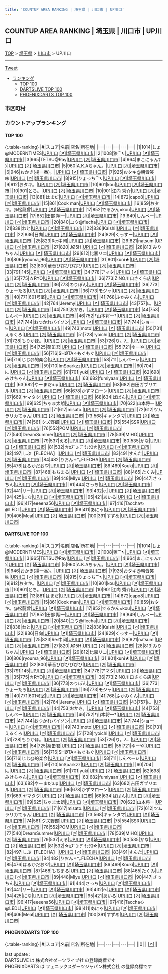 ```yaml
---
title: 'COUNTUP AREA RANKING | 埼玉県 | 川口市 | UP川口'
---
```

## COUNTUP AREA RANKING | 埼玉県 | 川口市 | UP川口

[TOP](/darts/rank/) > [埼玉県](/darts/rank/埼玉県/) > [川口市](/darts/rank/埼玉県/川口市/) > UP川口

___

<a href="https://twitter.com/share?ref_src=twsrc%5Etfw" data-text="COUNTUP AREA RANKING | 埼玉県川口市UP川口" class="twitter-share-button" data-hashtags="DARTSLIVE,PHOENIXDARTS,darts,ダーツ" data-show-count="false">Tweet</a>

* [ランキング](#カウントアップランキング)
    * [TOP 100](#top-100)
    * [DARTSLIVE TOP 100](#dartslive-top-100)
    * [PHOENIXDARTS TOP 100](#phoenixdarts-top-100)

### 市区町村

<ul>

</ul>

### カウントアップランキング

#### TOP 100



{:.table-ranking}
|#|スコア|名前|店名|所在地|
|---|---|---|---|---|
|1|1014|<span class="rank-name-dl">しょ@MODERNTIMES</span>|<a href="/darts/rank/shops/6a1450abd6367f8b5f9f3321c1147265.html">UP川口</a> <a href="https://search.dartslive.com/jp/shop/6a1450abd6367f8b5f9f3321c1147265">[↗]</a>|<a href="/darts/rank/埼玉県/川口市">埼玉県川口市</a>|
|2|1008|<span class="rank-name-dl">獠⁀➷</span>|<a href="/darts/rank/shops/6a1450abd6367f8b5f9f3321c1147265.html">UP川口</a> <a href="https://search.dartslive.com/jp/shop/6a1450abd6367f8b5f9f3321c1147265">[↗]</a>|<a href="/darts/rank/埼玉県/川口市">埼玉県川口市</a>|
|3|965|<span class="rank-name-dl">TETSU@Ray</span>|<a href="/darts/rank/shops/6a1450abd6367f8b5f9f3321c1147265.html">UP川口</a> <a href="https://search.dartslive.com/jp/shop/6a1450abd6367f8b5f9f3321c1147265">[↗]</a>|<a href="/darts/rank/埼玉県/川口市">埼玉県川口市</a>|
|4|964|<span class="rank-name-dl">まこにゃんﾏﾝ</span>|<a href="/darts/rank/shops/6a1450abd6367f8b5f9f3321c1147265.html">UP川口</a> <a href="https://search.dartslive.com/jp/shop/6a1450abd6367f8b5f9f3321c1147265">[↗]</a>|<a href="/darts/rank/埼玉県/川口市">埼玉県川口市</a>|
|5|960|<span class="rank-name-dl">A.K.Aちゃん。</span>|<a href="/darts/rank/shops/6a1450abd6367f8b5f9f3321c1147265.html">UP川口</a> <a href="https://search.dartslive.com/jp/shop/6a1450abd6367f8b5f9f3321c1147265">[↗]</a>|<a href="/darts/rank/埼玉県/川口市">埼玉県川口市</a>|
|6|946|<span class="rank-name-dl">おかき(揚一番)。</span>|<a href="/darts/rank/shops/6a1450abd6367f8b5f9f3321c1147265.html">UP川口</a> <a href="https://search.dartslive.com/jp/shop/6a1450abd6367f8b5f9f3321c1147265">[↗]</a>|<a href="/darts/rank/埼玉県/川口市">埼玉県川口市</a>|
|7|925|<span class="rank-name-dl">おタキ@朝皆笑味</span>|<a href="/darts/rank/shops/6a1450abd6367f8b5f9f3321c1147265.html">UP川口</a> <a href="https://search.dartslive.com/jp/shop/6a1450abd6367f8b5f9f3321c1147265">[↗]</a>|<a href="/darts/rank/埼玉県/川口市">埼玉県川口市</a>|
|8|915|<span class="rank-name-dl">りょっち⁀➷</span>|<a href="/darts/rank/shops/6a1450abd6367f8b5f9f3321c1147265.html">UP川口</a> <a href="https://search.dartslive.com/jp/shop/6a1450abd6367f8b5f9f3321c1147265">[↗]</a>|<a href="/darts/rank/埼玉県/川口市">埼玉県川口市</a>|
|9|912|<span class="rank-name-dl">おタキ。</span>|<a href="/darts/rank/shops/6a1450abd6367f8b5f9f3321c1147265.html">UP川口</a> <a href="https://search.dartslive.com/jp/shop/6a1450abd6367f8b5f9f3321c1147265">[↗]</a>|<a href="/darts/rank/埼玉県/川口市">埼玉県川口市</a>|
|10|901|<span class="rank-name-dl">kou</span>|<a href="/darts/rank/shops/6a1450abd6367f8b5f9f3321c1147265.html">UP川口</a> <a href="https://search.dartslive.com/jp/shop/6a1450abd6367f8b5f9f3321c1147265">[↗]</a>|<a href="/darts/rank/埼玉県/川口市">埼玉県川口市</a>|
|10|901|<span class="rank-name-dl">とち。</span>|<a href="/darts/rank/shops/6a1450abd6367f8b5f9f3321c1147265.html">UP川口</a> <a href="https://search.dartslive.com/jp/shop/6a1450abd6367f8b5f9f3321c1147265">[↗]</a>|<a href="/darts/rank/埼玉県/川口市">埼玉県川口市</a>|
|10|901|<span class="rank-name-dl">江向 秀介</span>|<a href="/darts/rank/shops/6a1450abd6367f8b5f9f3321c1147265.html">UP川口</a> <a href="https://search.dartslive.com/jp/shop/6a1450abd6367f8b5f9f3321c1147265">[↗]</a>|<a href="/darts/rank/埼玉県/川口市">埼玉県川口市</a>|
|13|881|<span class="rank-name-dl">はまだ</span>|<a href="/darts/rank/shops/6a1450abd6367f8b5f9f3321c1147265.html">UP川口</a> <a href="https://search.dartslive.com/jp/shop/6a1450abd6367f8b5f9f3321c1147265">[↗]</a>|<a href="/darts/rank/埼玉県/川口市">埼玉県川口市</a>|
|14|872|<span class="rank-name-dl">capo8</span>|<a href="/darts/rank/shops/6a1450abd6367f8b5f9f3321c1147265.html">UP川口</a> <a href="https://search.dartslive.com/jp/shop/6a1450abd6367f8b5f9f3321c1147265">[↗]</a>|<a href="/darts/rank/埼玉県/川口市">埼玉県川口市</a>|
|15|861|<span class="rank-name-dl">Cook man</span>|<a href="/darts/rank/shops/6a1450abd6367f8b5f9f3321c1147265.html">UP川口</a> <a href="https://search.dartslive.com/jp/shop/6a1450abd6367f8b5f9f3321c1147265">[↗]</a>|<a href="/darts/rank/埼玉県/川口市">埼玉県川口市</a>|
|16|859|<span class="rank-name-dl">おタキ。@松龍曾</span>|<a href="/darts/rank/shops/6a1450abd6367f8b5f9f3321c1147265.html">UP川口</a> <a href="https://search.dartslive.com/jp/shop/6a1450abd6367f8b5f9f3321c1147265">[↗]</a>|<a href="/darts/rank/埼玉県/川口市">埼玉県川口市</a>|
|17|852|<span class="rank-name-dl">でるかん×kou</span>|<a href="/darts/rank/shops/6a1450abd6367f8b5f9f3321c1147265.html">UP川口</a> <a href="https://search.dartslive.com/jp/shop/6a1450abd6367f8b5f9f3321c1147265">[↗]</a>|<a href="/darts/rank/埼玉県/川口市">埼玉県川口市</a>|
|17|852|<span class="rank-name-dl">田部 翔一</span>|<a href="/darts/rank/shops/6a1450abd6367f8b5f9f3321c1147265.html">UP川口</a> <a href="https://search.dartslive.com/jp/shop/6a1450abd6367f8b5f9f3321c1147265">[↗]</a>|<a href="/darts/rank/埼玉県/川口市">埼玉県川口市</a>|
|19|849|<span class="rank-name-dl">しんベー</span>|<a href="/darts/rank/shops/6a1450abd6367f8b5f9f3321c1147265.html">UP川口</a> <a href="https://search.dartslive.com/jp/shop/6a1450abd6367f8b5f9f3321c1147265">[↗]</a>|<a href="/darts/rank/埼玉県/川口市">埼玉県川口市</a>|
|20|840|<span class="rank-name-dl">ユウ@flecha</span>|<a href="/darts/rank/shops/6a1450abd6367f8b5f9f3321c1147265.html">UP川口</a> <a href="https://search.dartslive.com/jp/shop/6a1450abd6367f8b5f9f3321c1147265">[↗]</a>|<a href="/darts/rank/埼玉県/川口市">埼玉県川口市</a>|
|21|838|<span class="rank-name-dl">わと</span>|<a href="/darts/rank/shops/6a1450abd6367f8b5f9f3321c1147265.html">UP川口</a> <a href="https://search.dartslive.com/jp/shop/6a1450abd6367f8b5f9f3321c1147265">[↗]</a>|<a href="/darts/rank/埼玉県/川口市">埼玉県川口市</a>|
|22|836|<span class="rank-name-dl">Kaishi</span>|<a href="/darts/rank/shops/6a1450abd6367f8b5f9f3321c1147265.html">UP川口</a> <a href="https://search.dartslive.com/jp/shop/6a1450abd6367f8b5f9f3321c1147265">[↗]</a>|<a href="/darts/rank/埼玉県/川口市">埼玉県川口市</a>|
|22|836|<span class="rank-name-dl">日向</span>|<a href="/darts/rank/shops/6a1450abd6367f8b5f9f3321c1147265.html">UP川口</a> <a href="https://search.dartslive.com/jp/shop/6a1450abd6367f8b5f9f3321c1147265">[↗]</a>|<a href="/darts/rank/埼玉県/川口市">埼玉県川口市</a>|
|24|829|<span class="rank-name-dl">くっすー</span>|<a href="/darts/rank/shops/6a1450abd6367f8b5f9f3321c1147265.html">UP川口</a> <a href="https://search.dartslive.com/jp/shop/6a1450abd6367f8b5f9f3321c1147265">[↗]</a>|<a href="/darts/rank/埼玉県/川口市">埼玉県川口市</a>|
|25|823|<span class="rank-name-dl">Re:中岡</span>|<a href="/darts/rank/shops/6a1450abd6367f8b5f9f3321c1147265.html">UP川口</a> <a href="https://search.dartslive.com/jp/shop/6a1450abd6367f8b5f9f3321c1147265">[↗]</a>|<a href="/darts/rank/埼玉県/川口市">埼玉県川口市</a>|
|26|821|<span class="rank-name-dl">natsumi</span>|<a href="/darts/rank/shops/6a1450abd6367f8b5f9f3321c1147265.html">UP川口</a> <a href="https://search.dartslive.com/jp/shop/6a1450abd6367f8b5f9f3321c1147265">[↗]</a>|<a href="/darts/rank/埼玉県/川口市">埼玉県川口市</a>|
|27|820|<span class="rank-name-dl">JØ5H</span>|<a href="/darts/rank/shops/6a1450abd6367f8b5f9f3321c1147265.html">UP川口</a> <a href="https://search.dartslive.com/jp/shop/6a1450abd6367f8b5f9f3321c1147265">[↗]</a>|<a href="/darts/rank/埼玉県/川口市">埼玉県川口市</a>|
|28|813|<span class="rank-name-dl">みりちゃん</span>|<a href="/darts/rank/shops/6a1450abd6367f8b5f9f3321c1147265.html">UP川口</a> <a href="https://search.dartslive.com/jp/shop/6a1450abd6367f8b5f9f3321c1147265">[↗]</a>|<a href="/darts/rank/埼玉県/川口市">埼玉県川口市</a>|
|29|812|<span class="rank-name-dl">比嘉リコ</span>|<a href="/darts/rank/shops/6a1450abd6367f8b5f9f3321c1147265.html">UP川口</a> <a href="https://search.dartslive.com/jp/shop/6a1450abd6367f8b5f9f3321c1147265">[↗]</a>|<a href="/darts/rank/埼玉県/川口市">埼玉県川口市</a>|
|30|806|<span class="rank-name-dl">ryouma_96</span>|<a href="/darts/rank/shops/6a1450abd6367f8b5f9f3321c1147265.html">UP川口</a> <a href="https://search.dartslive.com/jp/shop/6a1450abd6367f8b5f9f3321c1147265">[↗]</a>|<a href="/darts/rank/埼玉県/川口市">埼玉県川口市</a>|
|31|801|<span class="rank-name-dl">kuni★</span>|<a href="/darts/rank/shops/6a1450abd6367f8b5f9f3321c1147265.html">UP川口</a> <a href="https://search.dartslive.com/jp/shop/6a1450abd6367f8b5f9f3321c1147265">[↗]</a>|<a href="/darts/rank/埼玉県/川口市">埼玉県川口市</a>|
|32|800|<span class="rank-name-dl">華音びびびびびび</span>|<a href="/darts/rank/shops/6a1450abd6367f8b5f9f3321c1147265.html">UP川口</a> <a href="https://search.dartslive.com/jp/shop/6a1450abd6367f8b5f9f3321c1147265">[↗]</a>|<a href="/darts/rank/埼玉県/川口市">埼玉県川口市</a>|
|33|791|<span class="rank-name-dl">145</span>|<a href="/darts/rank/shops/6a1450abd6367f8b5f9f3321c1147265.html">UP川口</a> <a href="https://search.dartslive.com/jp/shop/6a1450abd6367f8b5f9f3321c1147265">[↗]</a>|<a href="/darts/rank/埼玉県/川口市">埼玉県川口市</a>|
|34|778|<span class="rank-name-dl">アマタ</span>|<a href="/darts/rank/shops/6a1450abd6367f8b5f9f3321c1147265.html">UP川口</a> <a href="https://search.dartslive.com/jp/shop/6a1450abd6367f8b5f9f3321c1147265">[↗]</a>|<a href="/darts/rank/埼玉県/川口市">埼玉県川口市</a>|
|35|775|<span class="rank-name-dl">☆RYO</span>|<a href="/darts/rank/shops/6a1450abd6367f8b5f9f3321c1147265.html">UP川口</a> <a href="https://search.dartslive.com/jp/shop/6a1450abd6367f8b5f9f3321c1147265">[↗]</a>|<a href="/darts/rank/埼玉県/川口市">埼玉県川口市</a>|
|36|773|<span class="rank-name-dl">ZINO川口さくら店</span>|<a href="/darts/rank/shops/6a1450abd6367f8b5f9f3321c1147265.html">UP川口</a> <a href="https://search.dartslive.com/jp/shop/6a1450abd6367f8b5f9f3321c1147265">[↗]</a>|<a href="/darts/rank/埼玉県/川口市">埼玉県川口市</a>|
|36|773|<span class="rank-name-dl">のりぽん</span>|<a href="/darts/rank/shops/6a1450abd6367f8b5f9f3321c1147265.html">UP川口</a> <a href="https://search.dartslive.com/jp/shop/6a1450abd6367f8b5f9f3321c1147265">[↗]</a>|<a href="/darts/rank/埼玉県/川口市">埼玉県川口市</a>|
|36|773|<span class="rank-name-dl">りょーたろ</span>|<a href="/darts/rank/shops/6a1450abd6367f8b5f9f3321c1147265.html">UP川口</a> <a href="https://search.dartslive.com/jp/shop/6a1450abd6367f8b5f9f3321c1147265">[↗]</a>|<a href="/darts/rank/埼玉県/川口市">埼玉県川口市</a>|
|36|773|<span class="rank-name-dl">モジャ</span>|<a href="/darts/rank/shops/6a1450abd6367f8b5f9f3321c1147265.html">UP川口</a> <a href="https://search.dartslive.com/jp/shop/6a1450abd6367f8b5f9f3321c1147265">[↗]</a>|<a href="/darts/rank/埼玉県/川口市">埼玉県川口市</a>|
|40|771|<span class="rank-name-dl">601号室</span>|<a href="/darts/rank/shops/6a1450abd6367f8b5f9f3321c1147265.html">UP川口</a> <a href="https://search.dartslive.com/jp/shop/6a1450abd6367f8b5f9f3321c1147265">[↗]</a>|<a href="/darts/rank/埼玉県/川口市">埼玉県川口市</a>|
|41|768|<span class="rank-name-dl">ふかみくん</span>|<a href="/darts/rank/shops/6a1450abd6367f8b5f9f3321c1147265.html">UP川口</a> <a href="https://search.dartslive.com/jp/shop/6a1450abd6367f8b5f9f3321c1147265">[↗]</a>|<a href="/darts/rank/埼玉県/川口市">埼玉県川口市</a>|
|42|764|<span class="rank-name-dl">Jeremy</span>|<a href="/darts/rank/shops/6a1450abd6367f8b5f9f3321c1147265.html">UP川口</a> <a href="https://search.dartslive.com/jp/shop/6a1450abd6367f8b5f9f3321c1147265">[↗]</a>|<a href="/darts/rank/埼玉県/川口市">埼玉県川口市</a>|
|43|757|<span class="rank-name-dl">ﾚ。</span>|<a href="/darts/rank/shops/6a1450abd6367f8b5f9f3321c1147265.html">UP川口</a> <a href="https://search.dartslive.com/jp/shop/6a1450abd6367f8b5f9f3321c1147265">[↗]</a>|<a href="/darts/rank/埼玉県/川口市">埼玉県川口市</a>|
|44|753|<span class="rank-name-dl">おかき。</span>|<a href="/darts/rank/shops/6a1450abd6367f8b5f9f3321c1147265.html">UP川口</a> <a href="https://search.dartslive.com/jp/shop/6a1450abd6367f8b5f9f3321c1147265">[↗]</a>|<a href="/darts/rank/埼玉県/川口市">埼玉県川口市</a>|
|44|753|<span class="rank-name-dl">しんべー</span>|<a href="/darts/rank/shops/6a1450abd6367f8b5f9f3321c1147265.html">UP川口</a> <a href="https://search.dartslive.com/jp/shop/6a1450abd6367f8b5f9f3321c1147265">[↗]</a>|<a href="/darts/rank/埼玉県/川口市">埼玉県川口市</a>|
|46|752|<span class="rank-name-dl">†山本将一†</span>|<a href="/darts/rank/shops/6a1450abd6367f8b5f9f3321c1147265.html">UP川口</a> <a href="https://search.dartslive.com/jp/shop/6a1450abd6367f8b5f9f3321c1147265">[↗]</a>|<a href="/darts/rank/埼玉県/川口市">埼玉県川口市</a>|
|47|744|<span class="rank-name-dl">おつかれバイソン</span>|<a href="/darts/rank/shops/6a1450abd6367f8b5f9f3321c1147265.html">UP川口</a> <a href="https://search.dartslive.com/jp/shop/6a1450abd6367f8b5f9f3321c1147265">[↗]</a>|<a href="/darts/rank/埼玉県/川口市">埼玉県川口市</a>|
|47|744|<span class="rank-name-dl">ショー≒</span>|<a href="/darts/rank/shops/6a1450abd6367f8b5f9f3321c1147265.html">UP川口</a> <a href="https://search.dartslive.com/jp/shop/6a1450abd6367f8b5f9f3321c1147265">[↗]</a>|<a href="/darts/rank/埼玉県/川口市">埼玉県川口市</a>|
|49|743|<span class="rank-name-dl">moto</span>|<a href="/darts/rank/shops/6a1450abd6367f8b5f9f3321c1147265.html">UP川口</a> <a href="https://search.dartslive.com/jp/shop/6a1450abd6367f8b5f9f3321c1147265">[↗]</a>|<a href="/darts/rank/埼玉県/川口市">埼玉県川口市</a>|
|50|731|<span class="rank-name-dl">えるくろ</span>|<a href="/darts/rank/shops/6a1450abd6367f8b5f9f3321c1147265.html">UP川口</a> <a href="https://search.dartslive.com/jp/shop/6a1450abd6367f8b5f9f3321c1147265">[↗]</a>|<a href="/darts/rank/埼玉県/川口市">埼玉県川口市</a>|
|51|728|<span class="rank-name-dl">ryoichi</span>|<a href="/darts/rank/shops/6a1450abd6367f8b5f9f3321c1147265.html">UP川口</a> <a href="https://search.dartslive.com/jp/shop/6a1450abd6367f8b5f9f3321c1147265">[↗]</a>|<a href="/darts/rank/埼玉県/川口市">埼玉県川口市</a>|
|51|728|<span class="rank-name-dl">もりかほ。</span>|<a href="/darts/rank/shops/6a1450abd6367f8b5f9f3321c1147265.html">UP川口</a> <a href="https://search.dartslive.com/jp/shop/6a1450abd6367f8b5f9f3321c1147265">[↗]</a>|<a href="/darts/rank/埼玉県/川口市">埼玉県川口市</a>|
|53|726|<span class="rank-name-dl">り。λ...</span>|<a href="/darts/rank/shops/6a1450abd6367f8b5f9f3321c1147265.html">UP川口</a> <a href="https://search.dartslive.com/jp/shop/6a1450abd6367f8b5f9f3321c1147265">[↗]</a>|<a href="/darts/rank/埼玉県/川口市">埼玉県川口市</a>|
|54|725|<span class="rank-name-dl">薬缶君</span>|<a href="/darts/rank/shops/6a1450abd6367f8b5f9f3321c1147265.html">UP川口</a> <a href="https://search.dartslive.com/jp/shop/6a1450abd6367f8b5f9f3321c1147265">[↗]</a>|<a href="/darts/rank/埼玉県/川口市">埼玉県川口市</a>|
|55|721|<span class="rank-name-dl">ゆーや</span>|<a href="/darts/rank/shops/6a1450abd6367f8b5f9f3321c1147265.html">UP川口</a> <a href="https://search.dartslive.com/jp/shop/6a1450abd6367f8b5f9f3321c1147265">[↗]</a>|<a href="/darts/rank/埼玉県/川口市">埼玉県川口市</a>|
|56|716|<span class="rank-name-dl">$HØTA✧もぐもぐ</span>|<a href="/darts/rank/shops/6a1450abd6367f8b5f9f3321c1147265.html">UP川口</a> <a href="https://search.dartslive.com/jp/shop/6a1450abd6367f8b5f9f3321c1147265">[↗]</a>|<a href="/darts/rank/埼玉県/川口市">埼玉県川口市</a>|
|56|716|<span class="rank-name-dl">じじ@的楽会</span>|<a href="/darts/rank/shops/6a1450abd6367f8b5f9f3321c1147265.html">UP川口</a> <a href="https://search.dartslive.com/jp/shop/6a1450abd6367f8b5f9f3321c1147265">[↗]</a>|<a href="/darts/rank/埼玉県/川口市">埼玉県川口市</a>|
|58|711|<span class="rank-name-dl">しんべーぃ</span>|<a href="/darts/rank/shops/6a1450abd6367f8b5f9f3321c1147265.html">UP川口</a> <a href="https://search.dartslive.com/jp/shop/6a1450abd6367f8b5f9f3321c1147265">[↗]</a>|<a href="/darts/rank/埼玉県/川口市">埼玉県川口市</a>|
|59|710|<span class="rank-name-dl">ImSparkzz</span>|<a href="/darts/rank/shops/6a1450abd6367f8b5f9f3321c1147265.html">UP川口</a> <a href="https://search.dartslive.com/jp/shop/6a1450abd6367f8b5f9f3321c1147265">[↗]</a>|<a href="/darts/rank/埼玉県/川口市">埼玉県川口市</a>|
|60|704|<span class="rank-name-dl">ﾚ｡</span>|<a href="/darts/rank/shops/6a1450abd6367f8b5f9f3321c1147265.html">UP川口</a> <a href="https://search.dartslive.com/jp/shop/6a1450abd6367f8b5f9f3321c1147265">[↗]</a>|<a href="/darts/rank/埼玉県/川口市">埼玉県川口市</a>|
|61|701|<span class="rank-name-dl">yuki</span>|<a href="/darts/rank/shops/6a1450abd6367f8b5f9f3321c1147265.html">UP川口</a> <a href="https://search.dartslive.com/jp/shop/6a1450abd6367f8b5f9f3321c1147265">[↗]</a>|<a href="/darts/rank/埼玉県/川口市">埼玉県川口市</a>|
|62|698|<span class="rank-name-dl">みけちゃん</span>|<a href="/darts/rank/shops/6a1450abd6367f8b5f9f3321c1147265.html">UP川口</a> <a href="https://search.dartslive.com/jp/shop/6a1450abd6367f8b5f9f3321c1147265">[↗]</a>|<a href="/darts/rank/埼玉県/川口市">埼玉県川口市</a>|
|63|682|<span class="rank-name-dl">fumiyaan</span>|<a href="/darts/rank/shops/6a1450abd6367f8b5f9f3321c1147265.html">UP川口</a> <a href="https://search.dartslive.com/jp/shop/6a1450abd6367f8b5f9f3321c1147265">[↗]</a>|<a href="/darts/rank/埼玉県/川口市">埼玉県川口市</a>|
|63|682|<span class="rank-name-dl">やーまだ:up</span>|<a href="/darts/rank/shops/6a1450abd6367f8b5f9f3321c1147265.html">UP川口</a> <a href="https://search.dartslive.com/jp/shop/6a1450abd6367f8b5f9f3321c1147265">[↗]</a>|<a href="/darts/rank/埼玉県/川口市">埼玉県川口市</a>|
|63|682|<span class="rank-name-dl">吉田ガブリエル</span>|<a href="/darts/rank/shops/6a1450abd6367f8b5f9f3321c1147265.html">UP川口</a> <a href="https://search.dartslive.com/jp/shop/6a1450abd6367f8b5f9f3321c1147265">[↗]</a>|<a href="/darts/rank/埼玉県/川口市">埼玉県川口市</a>|
|66|678|<span class="rank-name-dl">かずマローン</span>|<a href="/darts/rank/shops/6a1450abd6367f8b5f9f3321c1147265.html">UP川口</a> <a href="https://search.dartslive.com/jp/shop/6a1450abd6367f8b5f9f3321c1147265">[↗]</a>|<a href="/darts/rank/埼玉県/川口市">埼玉県川口市</a>|
|67|669|<span class="rank-name-dl">ヤマタク</span>|<a href="/darts/rank/shops/6a1450abd6367f8b5f9f3321c1147265.html">UP川口</a> <a href="https://search.dartslive.com/jp/shop/6a1450abd6367f8b5f9f3321c1147265">[↗]</a>|<a href="/darts/rank/埼玉県/川口市">埼玉県川口市</a>|
|68|634|<span class="rank-name-dl">ばばん</span>|<a href="/darts/rank/shops/6a1450abd6367f8b5f9f3321c1147265.html">UP川口</a> <a href="https://search.dartslive.com/jp/shop/6a1450abd6367f8b5f9f3321c1147265">[↗]</a>|<a href="/darts/rank/埼玉県/川口市">埼玉県川口市</a>|
|69|625|<span class="rank-name-dl">ちゃま太朗</span>|<a href="/darts/rank/shops/6a1450abd6367f8b5f9f3321c1147265.html">UP川口</a> <a href="https://search.dartslive.com/jp/shop/6a1450abd6367f8b5f9f3321c1147265">[↗]</a>|<a href="/darts/rank/埼玉県/川口市">埼玉県川口市</a>|
|70|622|<span class="rank-name-dl">山本将一</span>|<a href="/darts/rank/shops/6a1450abd6367f8b5f9f3321c1147265.html">UP川口</a> <a href="https://search.dartslive.com/jp/shop/6a1450abd6367f8b5f9f3321c1147265">[↗]</a>|<a href="/darts/rank/埼玉県/川口市">埼玉県川口市</a>|
|71|617|<span class="rank-name-dl">misato.</span>|<a href="/darts/rank/shops/6a1450abd6367f8b5f9f3321c1147265.html">UP川口</a> <a href="https://search.dartslive.com/jp/shop/6a1450abd6367f8b5f9f3321c1147265">[↗]</a>|<a href="/darts/rank/埼玉県/川口市">埼玉県川口市</a>|
|72|612|<span class="rank-name-dl">ツムラリカてゃん</span>|<a href="/darts/rank/shops/6a1450abd6367f8b5f9f3321c1147265.html">UP川口</a> <a href="https://search.dartslive.com/jp/shop/6a1450abd6367f8b5f9f3321c1147265">[↗]</a>|<a href="/darts/rank/埼玉県/川口市">埼玉県川口市</a>|
|73|568|<span class="rank-name-dl">キャンタマ</span>|<a href="/darts/rank/shops/6a1450abd6367f8b5f9f3321c1147265.html">UP川口</a> <a href="https://search.dartslive.com/jp/shop/6a1450abd6367f8b5f9f3321c1147265">[↗]</a>|<a href="/darts/rank/埼玉県/川口市">埼玉県川口市</a>|
|74|561|<span class="rank-name-dl">クズ野郎</span>|<a href="/darts/rank/shops/6a1450abd6367f8b5f9f3321c1147265.html">UP川口</a> <a href="https://search.dartslive.com/jp/shop/6a1450abd6367f8b5f9f3321c1147265">[↗]</a>|<a href="/darts/rank/埼玉県/川口市">埼玉県川口市</a>|
|75|554|<span class="rank-name-dl">SSR</span>|<a href="/darts/rank/shops/6a1450abd6367f8b5f9f3321c1147265.html">UP川口</a> <a href="https://search.dartslive.com/jp/shop/6a1450abd6367f8b5f9f3321c1147265">[↗]</a>|<a href="/darts/rank/埼玉県/川口市">埼玉県川口市</a>|
|76|552|<span class="rank-name-dl">POM</span>|<a href="/darts/rank/shops/6a1450abd6367f8b5f9f3321c1147265.html">UP川口</a> <a href="https://search.dartslive.com/jp/shop/6a1450abd6367f8b5f9f3321c1147265">[↗]</a>|<a href="/darts/rank/埼玉県/川口市">埼玉県川口市</a>|
|77|540|<span class="rank-name-dl">DreamSummer</span>|<a href="/darts/rank/shops/6a1450abd6367f8b5f9f3321c1147265.html">UP川口</a> <a href="https://search.dartslive.com/jp/shop/6a1450abd6367f8b5f9f3321c1147265">[↗]</a>|<a href="/darts/rank/埼玉県/川口市">埼玉県川口市</a>|
|78|539|<span class="rank-name-dl">MIHO</span>|<a href="/darts/rank/shops/6a1450abd6367f8b5f9f3321c1147265.html">UP川口</a> <a href="https://search.dartslive.com/jp/shop/6a1450abd6367f8b5f9f3321c1147265">[↗]</a>|<a href="/darts/rank/埼玉県/川口市">埼玉県川口市</a>|
|79|537|<span class="rank-name-dl">える</span>|<a href="/darts/rank/shops/6a1450abd6367f8b5f9f3321c1147265.html">UP川口</a> <a href="https://search.dartslive.com/jp/shop/6a1450abd6367f8b5f9f3321c1147265">[↗]</a>|<a href="/darts/rank/埼玉県/川口市">埼玉県川口市</a>|
|80|535|<span class="rank-name-dl">かな</span>|<a href="/darts/rank/shops/6a1450abd6367f8b5f9f3321c1147265.html">UP川口</a> <a href="https://search.dartslive.com/jp/shop/6a1450abd6367f8b5f9f3321c1147265">[↗]</a>|<a href="/darts/rank/埼玉県/川口市">埼玉県川口市</a>|
|81|532|<span class="rank-name-dl">☆ｶｽﾞｺ･ﾃﾞﾗｯｸｽ☆</span>|<a href="/darts/rank/shops/6a1450abd6367f8b5f9f3321c1147265.html">UP川口</a> <a href="https://search.dartslive.com/jp/shop/6a1450abd6367f8b5f9f3321c1147265">[↗]</a>|<a href="/darts/rank/埼玉県/川口市">埼玉県川口市</a>|
|82|497|<span class="rank-name-dl">しぶ【FLECHA】</span>|<a href="/darts/rank/shops/6a1450abd6367f8b5f9f3321c1147265.html">UP川口</a> <a href="https://search.dartslive.com/jp/shop/6a1450abd6367f8b5f9f3321c1147265">[↗]</a>|<a href="/darts/rank/埼玉県/川口市">埼玉県川口市</a>|
|83|491|<span class="rank-name-dl">すんた</span>|<a href="/darts/rank/shops/6a1450abd6367f8b5f9f3321c1147265.html">UP川口</a> <a href="https://search.dartslive.com/jp/shop/6a1450abd6367f8b5f9f3321c1147265">[↗]</a>|<a href="/darts/rank/埼玉県/川口市">埼玉県川口市</a>|
|84|482|<span class="rank-name-dl">りおん✧*｡FLECHA</span>|<a href="/darts/rank/shops/6a1450abd6367f8b5f9f3321c1147265.html">UP川口</a> <a href="https://search.dartslive.com/jp/shop/6a1450abd6367f8b5f9f3321c1147265">[↗]</a>|<a href="/darts/rank/埼玉県/川口市">埼玉県川口市</a>|
|85|476|<span class="rank-name-dl">はるかだお♡</span>|<a href="/darts/rank/shops/6a1450abd6367f8b5f9f3321c1147265.html">UP川口</a> <a href="https://search.dartslive.com/jp/shop/6a1450abd6367f8b5f9f3321c1147265">[↗]</a>|<a href="/darts/rank/埼玉県/川口市">埼玉県川口市</a>|
|86|469|<span class="rank-name-dl">Kouki</span>|<a href="/darts/rank/shops/6a1450abd6367f8b5f9f3321c1147265.html">UP川口</a> <a href="https://search.dartslive.com/jp/shop/6a1450abd6367f8b5f9f3321c1147265">[↗]</a>|<a href="/darts/rank/埼玉県/川口市">埼玉県川口市</a>|
|87|468|<span class="rank-name-dl">もちまる</span>|<a href="/darts/rank/shops/6a1450abd6367f8b5f9f3321c1147265.html">UP川口</a> <a href="https://search.dartslive.com/jp/shop/6a1450abd6367f8b5f9f3321c1147265">[↗]</a>|<a href="/darts/rank/埼玉県/川口市">埼玉県川口市</a>|
|88|465|<span class="rank-name-dl">たくみ</span>|<a href="/darts/rank/shops/6a1450abd6367f8b5f9f3321c1147265.html">UP川口</a> <a href="https://search.dartslive.com/jp/shop/6a1450abd6367f8b5f9f3321c1147265">[↗]</a>|<a href="/darts/rank/埼玉県/川口市">埼玉県川口市</a>|
|89|448|<span class="rank-name-dl">MIyu</span>|<a href="/darts/rank/shops/6a1450abd6367f8b5f9f3321c1147265.html">UP川口</a> <a href="https://search.dartslive.com/jp/shop/6a1450abd6367f8b5f9f3321c1147265">[↗]</a>|<a href="/darts/rank/埼玉県/川口市">埼玉県川口市</a>|
|90|447|<span class="rank-name-dl">さっちん</span>|<a href="/darts/rank/shops/6a1450abd6367f8b5f9f3321c1147265.html">UP川口</a> <a href="https://search.dartslive.com/jp/shop/6a1450abd6367f8b5f9f3321c1147265">[↗]</a>|<a href="/darts/rank/埼玉県/川口市">埼玉県川口市</a>|
|91|444|<span class="rank-name-dl">さっち</span>|<a href="/darts/rank/shops/6a1450abd6367f8b5f9f3321c1147265.html">UP川口</a> <a href="https://search.dartslive.com/jp/shop/6a1450abd6367f8b5f9f3321c1147265">[↗]</a>|<a href="/darts/rank/埼玉県/川口市">埼玉県川口市</a>|
|92|441|<span class="rank-name-dl">リー</span>|<a href="/darts/rank/shops/6a1450abd6367f8b5f9f3321c1147265.html">UP川口</a> <a href="https://search.dartslive.com/jp/shop/6a1450abd6367f8b5f9f3321c1147265">[↗]</a>|<a href="/darts/rank/埼玉県/川口市">埼玉県川口市</a>|
|93|432|<span class="rank-name-dl">e.</span>|<a href="/darts/rank/shops/6a1450abd6367f8b5f9f3321c1147265.html">UP川口</a> <a href="https://search.dartslive.com/jp/shop/6a1450abd6367f8b5f9f3321c1147265">[↗]</a>|<a href="/darts/rank/埼玉県/川口市">埼玉県川口市</a>|
|94|425|<span class="rank-name-dl">にな</span>|<a href="/darts/rank/shops/6a1450abd6367f8b5f9f3321c1147265.html">UP川口</a> <a href="https://search.dartslive.com/jp/shop/6a1450abd6367f8b5f9f3321c1147265">[↗]</a>|<a href="/darts/rank/埼玉県/川口市">埼玉県川口市</a>|
|95|421|<span class="rank-name-dl">あいる</span>|<a href="/darts/rank/shops/6a1450abd6367f8b5f9f3321c1147265.html">UP川口</a> <a href="https://search.dartslive.com/jp/shop/6a1450abd6367f8b5f9f3321c1147265">[↗]</a>|<a href="/darts/rank/埼玉県/川口市">埼玉県川口市</a>|
|96|417|<span class="rank-name-dl">eeeena56</span>|<a href="/darts/rank/shops/6a1450abd6367f8b5f9f3321c1147265.html">UP川口</a> <a href="https://search.dartslive.com/jp/shop/6a1450abd6367f8b5f9f3321c1147265">[↗]</a>|<a href="/darts/rank/埼玉県/川口市">埼玉県川口市</a>|
|97|416|<span class="rank-name-dl">Tacchaﾏﾝ@LEDL</span>|<a href="/darts/rank/shops/6a1450abd6367f8b5f9f3321c1147265.html">UP川口</a> <a href="https://search.dartslive.com/jp/shop/6a1450abd6367f8b5f9f3321c1147265">[↗]</a>|<a href="/darts/rank/埼玉県/川口市">埼玉県川口市</a>|
|98|411|<span class="rank-name-dl">あにゃ</span>|<a href="/darts/rank/shops/6a1450abd6367f8b5f9f3321c1147265.html">UP川口</a> <a href="https://search.dartslive.com/jp/shop/6a1450abd6367f8b5f9f3321c1147265">[↗]</a>|<a href="/darts/rank/埼玉県/川口市">埼玉県川口市</a>|
|99|406|<span class="rank-name-dl">Meal</span>|<a href="/darts/rank/shops/6a1450abd6367f8b5f9f3321c1147265.html">UP川口</a> <a href="https://search.dartslive.com/jp/shop/6a1450abd6367f8b5f9f3321c1147265">[↗]</a>|<a href="/darts/rank/埼玉県/川口市">埼玉県川口市</a>|
|100|391|<span class="rank-name-dl">すずめ</span>|<a href="/darts/rank/shops/6a1450abd6367f8b5f9f3321c1147265.html">UP川口</a> <a href="https://search.dartslive.com/jp/shop/6a1450abd6367f8b5f9f3321c1147265">[↗]</a>|<a href="/darts/rank/埼玉県/川口市">埼玉県川口市</a>|


#### DARTSLIVE TOP 100



{:.table-ranking}
|#|スコア|名前|店名|所在地|
|---|---|---|---|---|
|1|1014|<span class="rank-name-dl">しょ@MODERNTIMES</span>|<a href="/darts/rank/shops/6a1450abd6367f8b5f9f3321c1147265.html">UP川口</a> <a href="https://search.dartslive.com/jp/shop/6a1450abd6367f8b5f9f3321c1147265">[↗]</a>|<a href="/darts/rank/埼玉県/川口市">埼玉県川口市</a>|
|2|1008|<span class="rank-name-dl">獠⁀➷</span>|<a href="/darts/rank/shops/6a1450abd6367f8b5f9f3321c1147265.html">UP川口</a> <a href="https://search.dartslive.com/jp/shop/6a1450abd6367f8b5f9f3321c1147265">[↗]</a>|<a href="/darts/rank/埼玉県/川口市">埼玉県川口市</a>|
|3|965|<span class="rank-name-dl">TETSU@Ray</span>|<a href="/darts/rank/shops/6a1450abd6367f8b5f9f3321c1147265.html">UP川口</a> <a href="https://search.dartslive.com/jp/shop/6a1450abd6367f8b5f9f3321c1147265">[↗]</a>|<a href="/darts/rank/埼玉県/川口市">埼玉県川口市</a>|
|4|964|<span class="rank-name-dl">まこにゃんﾏﾝ</span>|<a href="/darts/rank/shops/6a1450abd6367f8b5f9f3321c1147265.html">UP川口</a> <a href="https://search.dartslive.com/jp/shop/6a1450abd6367f8b5f9f3321c1147265">[↗]</a>|<a href="/darts/rank/埼玉県/川口市">埼玉県川口市</a>|
|5|960|<span class="rank-name-dl">A.K.Aちゃん。</span>|<a href="/darts/rank/shops/6a1450abd6367f8b5f9f3321c1147265.html">UP川口</a> <a href="https://search.dartslive.com/jp/shop/6a1450abd6367f8b5f9f3321c1147265">[↗]</a>|<a href="/darts/rank/埼玉県/川口市">埼玉県川口市</a>|
|6|946|<span class="rank-name-dl">おかき(揚一番)。</span>|<a href="/darts/rank/shops/6a1450abd6367f8b5f9f3321c1147265.html">UP川口</a> <a href="https://search.dartslive.com/jp/shop/6a1450abd6367f8b5f9f3321c1147265">[↗]</a>|<a href="/darts/rank/埼玉県/川口市">埼玉県川口市</a>|
|7|925|<span class="rank-name-dl">おタキ@朝皆笑味</span>|<a href="/darts/rank/shops/6a1450abd6367f8b5f9f3321c1147265.html">UP川口</a> <a href="https://search.dartslive.com/jp/shop/6a1450abd6367f8b5f9f3321c1147265">[↗]</a>|<a href="/darts/rank/埼玉県/川口市">埼玉県川口市</a>|
|8|915|<span class="rank-name-dl">りょっち⁀➷</span>|<a href="/darts/rank/shops/6a1450abd6367f8b5f9f3321c1147265.html">UP川口</a> <a href="https://search.dartslive.com/jp/shop/6a1450abd6367f8b5f9f3321c1147265">[↗]</a>|<a href="/darts/rank/埼玉県/川口市">埼玉県川口市</a>|
|9|912|<span class="rank-name-dl">おタキ。</span>|<a href="/darts/rank/shops/6a1450abd6367f8b5f9f3321c1147265.html">UP川口</a> <a href="https://search.dartslive.com/jp/shop/6a1450abd6367f8b5f9f3321c1147265">[↗]</a>|<a href="/darts/rank/埼玉県/川口市">埼玉県川口市</a>|
|10|901|<span class="rank-name-dl">kou</span>|<a href="/darts/rank/shops/6a1450abd6367f8b5f9f3321c1147265.html">UP川口</a> <a href="https://search.dartslive.com/jp/shop/6a1450abd6367f8b5f9f3321c1147265">[↗]</a>|<a href="/darts/rank/埼玉県/川口市">埼玉県川口市</a>|
|10|901|<span class="rank-name-dl">とち。</span>|<a href="/darts/rank/shops/6a1450abd6367f8b5f9f3321c1147265.html">UP川口</a> <a href="https://search.dartslive.com/jp/shop/6a1450abd6367f8b5f9f3321c1147265">[↗]</a>|<a href="/darts/rank/埼玉県/川口市">埼玉県川口市</a>|
|10|901|<span class="rank-name-dl">江向 秀介</span>|<a href="/darts/rank/shops/6a1450abd6367f8b5f9f3321c1147265.html">UP川口</a> <a href="https://search.dartslive.com/jp/shop/6a1450abd6367f8b5f9f3321c1147265">[↗]</a>|<a href="/darts/rank/埼玉県/川口市">埼玉県川口市</a>|
|13|881|<span class="rank-name-dl">はまだ</span>|<a href="/darts/rank/shops/6a1450abd6367f8b5f9f3321c1147265.html">UP川口</a> <a href="https://search.dartslive.com/jp/shop/6a1450abd6367f8b5f9f3321c1147265">[↗]</a>|<a href="/darts/rank/埼玉県/川口市">埼玉県川口市</a>|
|14|872|<span class="rank-name-dl">capo8</span>|<a href="/darts/rank/shops/6a1450abd6367f8b5f9f3321c1147265.html">UP川口</a> <a href="https://search.dartslive.com/jp/shop/6a1450abd6367f8b5f9f3321c1147265">[↗]</a>|<a href="/darts/rank/埼玉県/川口市">埼玉県川口市</a>|
|15|861|<span class="rank-name-dl">Cook man</span>|<a href="/darts/rank/shops/6a1450abd6367f8b5f9f3321c1147265.html">UP川口</a> <a href="https://search.dartslive.com/jp/shop/6a1450abd6367f8b5f9f3321c1147265">[↗]</a>|<a href="/darts/rank/埼玉県/川口市">埼玉県川口市</a>|
|16|859|<span class="rank-name-dl">おタキ。@松龍曾</span>|<a href="/darts/rank/shops/6a1450abd6367f8b5f9f3321c1147265.html">UP川口</a> <a href="https://search.dartslive.com/jp/shop/6a1450abd6367f8b5f9f3321c1147265">[↗]</a>|<a href="/darts/rank/埼玉県/川口市">埼玉県川口市</a>|
|17|852|<span class="rank-name-dl">でるかん×kou</span>|<a href="/darts/rank/shops/6a1450abd6367f8b5f9f3321c1147265.html">UP川口</a> <a href="https://search.dartslive.com/jp/shop/6a1450abd6367f8b5f9f3321c1147265">[↗]</a>|<a href="/darts/rank/埼玉県/川口市">埼玉県川口市</a>|
|17|852|<span class="rank-name-dl">田部 翔一</span>|<a href="/darts/rank/shops/6a1450abd6367f8b5f9f3321c1147265.html">UP川口</a> <a href="https://search.dartslive.com/jp/shop/6a1450abd6367f8b5f9f3321c1147265">[↗]</a>|<a href="/darts/rank/埼玉県/川口市">埼玉県川口市</a>|
|19|849|<span class="rank-name-dl">しんベー</span>|<a href="/darts/rank/shops/6a1450abd6367f8b5f9f3321c1147265.html">UP川口</a> <a href="https://search.dartslive.com/jp/shop/6a1450abd6367f8b5f9f3321c1147265">[↗]</a>|<a href="/darts/rank/埼玉県/川口市">埼玉県川口市</a>|
|20|840|<span class="rank-name-dl">ユウ@flecha</span>|<a href="/darts/rank/shops/6a1450abd6367f8b5f9f3321c1147265.html">UP川口</a> <a href="https://search.dartslive.com/jp/shop/6a1450abd6367f8b5f9f3321c1147265">[↗]</a>|<a href="/darts/rank/埼玉県/川口市">埼玉県川口市</a>|
|21|838|<span class="rank-name-dl">わと</span>|<a href="/darts/rank/shops/6a1450abd6367f8b5f9f3321c1147265.html">UP川口</a> <a href="https://search.dartslive.com/jp/shop/6a1450abd6367f8b5f9f3321c1147265">[↗]</a>|<a href="/darts/rank/埼玉県/川口市">埼玉県川口市</a>|
|22|836|<span class="rank-name-dl">Kaishi</span>|<a href="/darts/rank/shops/6a1450abd6367f8b5f9f3321c1147265.html">UP川口</a> <a href="https://search.dartslive.com/jp/shop/6a1450abd6367f8b5f9f3321c1147265">[↗]</a>|<a href="/darts/rank/埼玉県/川口市">埼玉県川口市</a>|
|22|836|<span class="rank-name-dl">日向</span>|<a href="/darts/rank/shops/6a1450abd6367f8b5f9f3321c1147265.html">UP川口</a> <a href="https://search.dartslive.com/jp/shop/6a1450abd6367f8b5f9f3321c1147265">[↗]</a>|<a href="/darts/rank/埼玉県/川口市">埼玉県川口市</a>|
|24|829|<span class="rank-name-dl">くっすー</span>|<a href="/darts/rank/shops/6a1450abd6367f8b5f9f3321c1147265.html">UP川口</a> <a href="https://search.dartslive.com/jp/shop/6a1450abd6367f8b5f9f3321c1147265">[↗]</a>|<a href="/darts/rank/埼玉県/川口市">埼玉県川口市</a>|
|25|823|<span class="rank-name-dl">Re:中岡</span>|<a href="/darts/rank/shops/6a1450abd6367f8b5f9f3321c1147265.html">UP川口</a> <a href="https://search.dartslive.com/jp/shop/6a1450abd6367f8b5f9f3321c1147265">[↗]</a>|<a href="/darts/rank/埼玉県/川口市">埼玉県川口市</a>|
|26|821|<span class="rank-name-dl">natsumi</span>|<a href="/darts/rank/shops/6a1450abd6367f8b5f9f3321c1147265.html">UP川口</a> <a href="https://search.dartslive.com/jp/shop/6a1450abd6367f8b5f9f3321c1147265">[↗]</a>|<a href="/darts/rank/埼玉県/川口市">埼玉県川口市</a>|
|27|820|<span class="rank-name-dl">JØ5H</span>|<a href="/darts/rank/shops/6a1450abd6367f8b5f9f3321c1147265.html">UP川口</a> <a href="https://search.dartslive.com/jp/shop/6a1450abd6367f8b5f9f3321c1147265">[↗]</a>|<a href="/darts/rank/埼玉県/川口市">埼玉県川口市</a>|
|28|813|<span class="rank-name-dl">みりちゃん</span>|<a href="/darts/rank/shops/6a1450abd6367f8b5f9f3321c1147265.html">UP川口</a> <a href="https://search.dartslive.com/jp/shop/6a1450abd6367f8b5f9f3321c1147265">[↗]</a>|<a href="/darts/rank/埼玉県/川口市">埼玉県川口市</a>|
|29|812|<span class="rank-name-dl">比嘉リコ</span>|<a href="/darts/rank/shops/6a1450abd6367f8b5f9f3321c1147265.html">UP川口</a> <a href="https://search.dartslive.com/jp/shop/6a1450abd6367f8b5f9f3321c1147265">[↗]</a>|<a href="/darts/rank/埼玉県/川口市">埼玉県川口市</a>|
|30|806|<span class="rank-name-dl">ryouma_96</span>|<a href="/darts/rank/shops/6a1450abd6367f8b5f9f3321c1147265.html">UP川口</a> <a href="https://search.dartslive.com/jp/shop/6a1450abd6367f8b5f9f3321c1147265">[↗]</a>|<a href="/darts/rank/埼玉県/川口市">埼玉県川口市</a>|
|31|801|<span class="rank-name-dl">kuni★</span>|<a href="/darts/rank/shops/6a1450abd6367f8b5f9f3321c1147265.html">UP川口</a> <a href="https://search.dartslive.com/jp/shop/6a1450abd6367f8b5f9f3321c1147265">[↗]</a>|<a href="/darts/rank/埼玉県/川口市">埼玉県川口市</a>|
|32|800|<span class="rank-name-dl">華音びびびびびび</span>|<a href="/darts/rank/shops/6a1450abd6367f8b5f9f3321c1147265.html">UP川口</a> <a href="https://search.dartslive.com/jp/shop/6a1450abd6367f8b5f9f3321c1147265">[↗]</a>|<a href="/darts/rank/埼玉県/川口市">埼玉県川口市</a>|
|33|791|<span class="rank-name-dl">145</span>|<a href="/darts/rank/shops/6a1450abd6367f8b5f9f3321c1147265.html">UP川口</a> <a href="https://search.dartslive.com/jp/shop/6a1450abd6367f8b5f9f3321c1147265">[↗]</a>|<a href="/darts/rank/埼玉県/川口市">埼玉県川口市</a>|
|34|778|<span class="rank-name-dl">アマタ</span>|<a href="/darts/rank/shops/6a1450abd6367f8b5f9f3321c1147265.html">UP川口</a> <a href="https://search.dartslive.com/jp/shop/6a1450abd6367f8b5f9f3321c1147265">[↗]</a>|<a href="/darts/rank/埼玉県/川口市">埼玉県川口市</a>|
|35|775|<span class="rank-name-dl">☆RYO</span>|<a href="/darts/rank/shops/6a1450abd6367f8b5f9f3321c1147265.html">UP川口</a> <a href="https://search.dartslive.com/jp/shop/6a1450abd6367f8b5f9f3321c1147265">[↗]</a>|<a href="/darts/rank/埼玉県/川口市">埼玉県川口市</a>|
|36|773|<span class="rank-name-dl">ZINO川口さくら店</span>|<a href="/darts/rank/shops/6a1450abd6367f8b5f9f3321c1147265.html">UP川口</a> <a href="https://search.dartslive.com/jp/shop/6a1450abd6367f8b5f9f3321c1147265">[↗]</a>|<a href="/darts/rank/埼玉県/川口市">埼玉県川口市</a>|
|36|773|<span class="rank-name-dl">のりぽん</span>|<a href="/darts/rank/shops/6a1450abd6367f8b5f9f3321c1147265.html">UP川口</a> <a href="https://search.dartslive.com/jp/shop/6a1450abd6367f8b5f9f3321c1147265">[↗]</a>|<a href="/darts/rank/埼玉県/川口市">埼玉県川口市</a>|
|36|773|<span class="rank-name-dl">りょーたろ</span>|<a href="/darts/rank/shops/6a1450abd6367f8b5f9f3321c1147265.html">UP川口</a> <a href="https://search.dartslive.com/jp/shop/6a1450abd6367f8b5f9f3321c1147265">[↗]</a>|<a href="/darts/rank/埼玉県/川口市">埼玉県川口市</a>|
|36|773|<span class="rank-name-dl">モジャ</span>|<a href="/darts/rank/shops/6a1450abd6367f8b5f9f3321c1147265.html">UP川口</a> <a href="https://search.dartslive.com/jp/shop/6a1450abd6367f8b5f9f3321c1147265">[↗]</a>|<a href="/darts/rank/埼玉県/川口市">埼玉県川口市</a>|
|40|771|<span class="rank-name-dl">601号室</span>|<a href="/darts/rank/shops/6a1450abd6367f8b5f9f3321c1147265.html">UP川口</a> <a href="https://search.dartslive.com/jp/shop/6a1450abd6367f8b5f9f3321c1147265">[↗]</a>|<a href="/darts/rank/埼玉県/川口市">埼玉県川口市</a>|
|41|768|<span class="rank-name-dl">ふかみくん</span>|<a href="/darts/rank/shops/6a1450abd6367f8b5f9f3321c1147265.html">UP川口</a> <a href="https://search.dartslive.com/jp/shop/6a1450abd6367f8b5f9f3321c1147265">[↗]</a>|<a href="/darts/rank/埼玉県/川口市">埼玉県川口市</a>|
|42|764|<span class="rank-name-dl">Jeremy</span>|<a href="/darts/rank/shops/6a1450abd6367f8b5f9f3321c1147265.html">UP川口</a> <a href="https://search.dartslive.com/jp/shop/6a1450abd6367f8b5f9f3321c1147265">[↗]</a>|<a href="/darts/rank/埼玉県/川口市">埼玉県川口市</a>|
|43|757|<span class="rank-name-dl">ﾚ。</span>|<a href="/darts/rank/shops/6a1450abd6367f8b5f9f3321c1147265.html">UP川口</a> <a href="https://search.dartslive.com/jp/shop/6a1450abd6367f8b5f9f3321c1147265">[↗]</a>|<a href="/darts/rank/埼玉県/川口市">埼玉県川口市</a>|
|44|753|<span class="rank-name-dl">おかき。</span>|<a href="/darts/rank/shops/6a1450abd6367f8b5f9f3321c1147265.html">UP川口</a> <a href="https://search.dartslive.com/jp/shop/6a1450abd6367f8b5f9f3321c1147265">[↗]</a>|<a href="/darts/rank/埼玉県/川口市">埼玉県川口市</a>|
|44|753|<span class="rank-name-dl">しんべー</span>|<a href="/darts/rank/shops/6a1450abd6367f8b5f9f3321c1147265.html">UP川口</a> <a href="https://search.dartslive.com/jp/shop/6a1450abd6367f8b5f9f3321c1147265">[↗]</a>|<a href="/darts/rank/埼玉県/川口市">埼玉県川口市</a>|
|46|752|<span class="rank-name-dl">†山本将一†</span>|<a href="/darts/rank/shops/6a1450abd6367f8b5f9f3321c1147265.html">UP川口</a> <a href="https://search.dartslive.com/jp/shop/6a1450abd6367f8b5f9f3321c1147265">[↗]</a>|<a href="/darts/rank/埼玉県/川口市">埼玉県川口市</a>|
|47|744|<span class="rank-name-dl">おつかれバイソン</span>|<a href="/darts/rank/shops/6a1450abd6367f8b5f9f3321c1147265.html">UP川口</a> <a href="https://search.dartslive.com/jp/shop/6a1450abd6367f8b5f9f3321c1147265">[↗]</a>|<a href="/darts/rank/埼玉県/川口市">埼玉県川口市</a>|
|47|744|<span class="rank-name-dl">ショー≒</span>|<a href="/darts/rank/shops/6a1450abd6367f8b5f9f3321c1147265.html">UP川口</a> <a href="https://search.dartslive.com/jp/shop/6a1450abd6367f8b5f9f3321c1147265">[↗]</a>|<a href="/darts/rank/埼玉県/川口市">埼玉県川口市</a>|
|49|743|<span class="rank-name-dl">moto</span>|<a href="/darts/rank/shops/6a1450abd6367f8b5f9f3321c1147265.html">UP川口</a> <a href="https://search.dartslive.com/jp/shop/6a1450abd6367f8b5f9f3321c1147265">[↗]</a>|<a href="/darts/rank/埼玉県/川口市">埼玉県川口市</a>|
|50|731|<span class="rank-name-dl">えるくろ</span>|<a href="/darts/rank/shops/6a1450abd6367f8b5f9f3321c1147265.html">UP川口</a> <a href="https://search.dartslive.com/jp/shop/6a1450abd6367f8b5f9f3321c1147265">[↗]</a>|<a href="/darts/rank/埼玉県/川口市">埼玉県川口市</a>|
|51|728|<span class="rank-name-dl">ryoichi</span>|<a href="/darts/rank/shops/6a1450abd6367f8b5f9f3321c1147265.html">UP川口</a> <a href="https://search.dartslive.com/jp/shop/6a1450abd6367f8b5f9f3321c1147265">[↗]</a>|<a href="/darts/rank/埼玉県/川口市">埼玉県川口市</a>|
|51|728|<span class="rank-name-dl">もりかほ。</span>|<a href="/darts/rank/shops/6a1450abd6367f8b5f9f3321c1147265.html">UP川口</a> <a href="https://search.dartslive.com/jp/shop/6a1450abd6367f8b5f9f3321c1147265">[↗]</a>|<a href="/darts/rank/埼玉県/川口市">埼玉県川口市</a>|
|53|726|<span class="rank-name-dl">り。λ...</span>|<a href="/darts/rank/shops/6a1450abd6367f8b5f9f3321c1147265.html">UP川口</a> <a href="https://search.dartslive.com/jp/shop/6a1450abd6367f8b5f9f3321c1147265">[↗]</a>|<a href="/darts/rank/埼玉県/川口市">埼玉県川口市</a>|
|54|725|<span class="rank-name-dl">薬缶君</span>|<a href="/darts/rank/shops/6a1450abd6367f8b5f9f3321c1147265.html">UP川口</a> <a href="https://search.dartslive.com/jp/shop/6a1450abd6367f8b5f9f3321c1147265">[↗]</a>|<a href="/darts/rank/埼玉県/川口市">埼玉県川口市</a>|
|55|721|<span class="rank-name-dl">ゆーや</span>|<a href="/darts/rank/shops/6a1450abd6367f8b5f9f3321c1147265.html">UP川口</a> <a href="https://search.dartslive.com/jp/shop/6a1450abd6367f8b5f9f3321c1147265">[↗]</a>|<a href="/darts/rank/埼玉県/川口市">埼玉県川口市</a>|
|56|716|<span class="rank-name-dl">$HØTA✧もぐもぐ</span>|<a href="/darts/rank/shops/6a1450abd6367f8b5f9f3321c1147265.html">UP川口</a> <a href="https://search.dartslive.com/jp/shop/6a1450abd6367f8b5f9f3321c1147265">[↗]</a>|<a href="/darts/rank/埼玉県/川口市">埼玉県川口市</a>|
|56|716|<span class="rank-name-dl">じじ@的楽会</span>|<a href="/darts/rank/shops/6a1450abd6367f8b5f9f3321c1147265.html">UP川口</a> <a href="https://search.dartslive.com/jp/shop/6a1450abd6367f8b5f9f3321c1147265">[↗]</a>|<a href="/darts/rank/埼玉県/川口市">埼玉県川口市</a>|
|58|711|<span class="rank-name-dl">しんべーぃ</span>|<a href="/darts/rank/shops/6a1450abd6367f8b5f9f3321c1147265.html">UP川口</a> <a href="https://search.dartslive.com/jp/shop/6a1450abd6367f8b5f9f3321c1147265">[↗]</a>|<a href="/darts/rank/埼玉県/川口市">埼玉県川口市</a>|
|59|710|<span class="rank-name-dl">ImSparkzz</span>|<a href="/darts/rank/shops/6a1450abd6367f8b5f9f3321c1147265.html">UP川口</a> <a href="https://search.dartslive.com/jp/shop/6a1450abd6367f8b5f9f3321c1147265">[↗]</a>|<a href="/darts/rank/埼玉県/川口市">埼玉県川口市</a>|
|60|704|<span class="rank-name-dl">ﾚ｡</span>|<a href="/darts/rank/shops/6a1450abd6367f8b5f9f3321c1147265.html">UP川口</a> <a href="https://search.dartslive.com/jp/shop/6a1450abd6367f8b5f9f3321c1147265">[↗]</a>|<a href="/darts/rank/埼玉県/川口市">埼玉県川口市</a>|
|61|701|<span class="rank-name-dl">yuki</span>|<a href="/darts/rank/shops/6a1450abd6367f8b5f9f3321c1147265.html">UP川口</a> <a href="https://search.dartslive.com/jp/shop/6a1450abd6367f8b5f9f3321c1147265">[↗]</a>|<a href="/darts/rank/埼玉県/川口市">埼玉県川口市</a>|
|62|698|<span class="rank-name-dl">みけちゃん</span>|<a href="/darts/rank/shops/6a1450abd6367f8b5f9f3321c1147265.html">UP川口</a> <a href="https://search.dartslive.com/jp/shop/6a1450abd6367f8b5f9f3321c1147265">[↗]</a>|<a href="/darts/rank/埼玉県/川口市">埼玉県川口市</a>|
|63|682|<span class="rank-name-dl">fumiyaan</span>|<a href="/darts/rank/shops/6a1450abd6367f8b5f9f3321c1147265.html">UP川口</a> <a href="https://search.dartslive.com/jp/shop/6a1450abd6367f8b5f9f3321c1147265">[↗]</a>|<a href="/darts/rank/埼玉県/川口市">埼玉県川口市</a>|
|63|682|<span class="rank-name-dl">やーまだ:up</span>|<a href="/darts/rank/shops/6a1450abd6367f8b5f9f3321c1147265.html">UP川口</a> <a href="https://search.dartslive.com/jp/shop/6a1450abd6367f8b5f9f3321c1147265">[↗]</a>|<a href="/darts/rank/埼玉県/川口市">埼玉県川口市</a>|
|63|682|<span class="rank-name-dl">吉田ガブリエル</span>|<a href="/darts/rank/shops/6a1450abd6367f8b5f9f3321c1147265.html">UP川口</a> <a href="https://search.dartslive.com/jp/shop/6a1450abd6367f8b5f9f3321c1147265">[↗]</a>|<a href="/darts/rank/埼玉県/川口市">埼玉県川口市</a>|
|66|678|<span class="rank-name-dl">かずマローン</span>|<a href="/darts/rank/shops/6a1450abd6367f8b5f9f3321c1147265.html">UP川口</a> <a href="https://search.dartslive.com/jp/shop/6a1450abd6367f8b5f9f3321c1147265">[↗]</a>|<a href="/darts/rank/埼玉県/川口市">埼玉県川口市</a>|
|67|669|<span class="rank-name-dl">ヤマタク</span>|<a href="/darts/rank/shops/6a1450abd6367f8b5f9f3321c1147265.html">UP川口</a> <a href="https://search.dartslive.com/jp/shop/6a1450abd6367f8b5f9f3321c1147265">[↗]</a>|<a href="/darts/rank/埼玉県/川口市">埼玉県川口市</a>|
|68|634|<span class="rank-name-dl">ばばん</span>|<a href="/darts/rank/shops/6a1450abd6367f8b5f9f3321c1147265.html">UP川口</a> <a href="https://search.dartslive.com/jp/shop/6a1450abd6367f8b5f9f3321c1147265">[↗]</a>|<a href="/darts/rank/埼玉県/川口市">埼玉県川口市</a>|
|69|625|<span class="rank-name-dl">ちゃま太朗</span>|<a href="/darts/rank/shops/6a1450abd6367f8b5f9f3321c1147265.html">UP川口</a> <a href="https://search.dartslive.com/jp/shop/6a1450abd6367f8b5f9f3321c1147265">[↗]</a>|<a href="/darts/rank/埼玉県/川口市">埼玉県川口市</a>|
|70|622|<span class="rank-name-dl">山本将一</span>|<a href="/darts/rank/shops/6a1450abd6367f8b5f9f3321c1147265.html">UP川口</a> <a href="https://search.dartslive.com/jp/shop/6a1450abd6367f8b5f9f3321c1147265">[↗]</a>|<a href="/darts/rank/埼玉県/川口市">埼玉県川口市</a>|
|71|617|<span class="rank-name-dl">misato.</span>|<a href="/darts/rank/shops/6a1450abd6367f8b5f9f3321c1147265.html">UP川口</a> <a href="https://search.dartslive.com/jp/shop/6a1450abd6367f8b5f9f3321c1147265">[↗]</a>|<a href="/darts/rank/埼玉県/川口市">埼玉県川口市</a>|
|72|612|<span class="rank-name-dl">ツムラリカてゃん</span>|<a href="/darts/rank/shops/6a1450abd6367f8b5f9f3321c1147265.html">UP川口</a> <a href="https://search.dartslive.com/jp/shop/6a1450abd6367f8b5f9f3321c1147265">[↗]</a>|<a href="/darts/rank/埼玉県/川口市">埼玉県川口市</a>|
|73|568|<span class="rank-name-dl">キャンタマ</span>|<a href="/darts/rank/shops/6a1450abd6367f8b5f9f3321c1147265.html">UP川口</a> <a href="https://search.dartslive.com/jp/shop/6a1450abd6367f8b5f9f3321c1147265">[↗]</a>|<a href="/darts/rank/埼玉県/川口市">埼玉県川口市</a>|
|74|561|<span class="rank-name-dl">クズ野郎</span>|<a href="/darts/rank/shops/6a1450abd6367f8b5f9f3321c1147265.html">UP川口</a> <a href="https://search.dartslive.com/jp/shop/6a1450abd6367f8b5f9f3321c1147265">[↗]</a>|<a href="/darts/rank/埼玉県/川口市">埼玉県川口市</a>|
|75|554|<span class="rank-name-dl">SSR</span>|<a href="/darts/rank/shops/6a1450abd6367f8b5f9f3321c1147265.html">UP川口</a> <a href="https://search.dartslive.com/jp/shop/6a1450abd6367f8b5f9f3321c1147265">[↗]</a>|<a href="/darts/rank/埼玉県/川口市">埼玉県川口市</a>|
|76|552|<span class="rank-name-dl">POM</span>|<a href="/darts/rank/shops/6a1450abd6367f8b5f9f3321c1147265.html">UP川口</a> <a href="https://search.dartslive.com/jp/shop/6a1450abd6367f8b5f9f3321c1147265">[↗]</a>|<a href="/darts/rank/埼玉県/川口市">埼玉県川口市</a>|
|77|540|<span class="rank-name-dl">DreamSummer</span>|<a href="/darts/rank/shops/6a1450abd6367f8b5f9f3321c1147265.html">UP川口</a> <a href="https://search.dartslive.com/jp/shop/6a1450abd6367f8b5f9f3321c1147265">[↗]</a>|<a href="/darts/rank/埼玉県/川口市">埼玉県川口市</a>|
|78|539|<span class="rank-name-dl">MIHO</span>|<a href="/darts/rank/shops/6a1450abd6367f8b5f9f3321c1147265.html">UP川口</a> <a href="https://search.dartslive.com/jp/shop/6a1450abd6367f8b5f9f3321c1147265">[↗]</a>|<a href="/darts/rank/埼玉県/川口市">埼玉県川口市</a>|
|79|537|<span class="rank-name-dl">える</span>|<a href="/darts/rank/shops/6a1450abd6367f8b5f9f3321c1147265.html">UP川口</a> <a href="https://search.dartslive.com/jp/shop/6a1450abd6367f8b5f9f3321c1147265">[↗]</a>|<a href="/darts/rank/埼玉県/川口市">埼玉県川口市</a>|
|80|535|<span class="rank-name-dl">かな</span>|<a href="/darts/rank/shops/6a1450abd6367f8b5f9f3321c1147265.html">UP川口</a> <a href="https://search.dartslive.com/jp/shop/6a1450abd6367f8b5f9f3321c1147265">[↗]</a>|<a href="/darts/rank/埼玉県/川口市">埼玉県川口市</a>|
|81|532|<span class="rank-name-dl">☆ｶｽﾞｺ･ﾃﾞﾗｯｸｽ☆</span>|<a href="/darts/rank/shops/6a1450abd6367f8b5f9f3321c1147265.html">UP川口</a> <a href="https://search.dartslive.com/jp/shop/6a1450abd6367f8b5f9f3321c1147265">[↗]</a>|<a href="/darts/rank/埼玉県/川口市">埼玉県川口市</a>|
|82|497|<span class="rank-name-dl">しぶ【FLECHA】</span>|<a href="/darts/rank/shops/6a1450abd6367f8b5f9f3321c1147265.html">UP川口</a> <a href="https://search.dartslive.com/jp/shop/6a1450abd6367f8b5f9f3321c1147265">[↗]</a>|<a href="/darts/rank/埼玉県/川口市">埼玉県川口市</a>|
|83|491|<span class="rank-name-dl">すんた</span>|<a href="/darts/rank/shops/6a1450abd6367f8b5f9f3321c1147265.html">UP川口</a> <a href="https://search.dartslive.com/jp/shop/6a1450abd6367f8b5f9f3321c1147265">[↗]</a>|<a href="/darts/rank/埼玉県/川口市">埼玉県川口市</a>|
|84|482|<span class="rank-name-dl">りおん✧*｡FLECHA</span>|<a href="/darts/rank/shops/6a1450abd6367f8b5f9f3321c1147265.html">UP川口</a> <a href="https://search.dartslive.com/jp/shop/6a1450abd6367f8b5f9f3321c1147265">[↗]</a>|<a href="/darts/rank/埼玉県/川口市">埼玉県川口市</a>|
|85|476|<span class="rank-name-dl">はるかだお♡</span>|<a href="/darts/rank/shops/6a1450abd6367f8b5f9f3321c1147265.html">UP川口</a> <a href="https://search.dartslive.com/jp/shop/6a1450abd6367f8b5f9f3321c1147265">[↗]</a>|<a href="/darts/rank/埼玉県/川口市">埼玉県川口市</a>|
|86|469|<span class="rank-name-dl">Kouki</span>|<a href="/darts/rank/shops/6a1450abd6367f8b5f9f3321c1147265.html">UP川口</a> <a href="https://search.dartslive.com/jp/shop/6a1450abd6367f8b5f9f3321c1147265">[↗]</a>|<a href="/darts/rank/埼玉県/川口市">埼玉県川口市</a>|
|87|468|<span class="rank-name-dl">もちまる</span>|<a href="/darts/rank/shops/6a1450abd6367f8b5f9f3321c1147265.html">UP川口</a> <a href="https://search.dartslive.com/jp/shop/6a1450abd6367f8b5f9f3321c1147265">[↗]</a>|<a href="/darts/rank/埼玉県/川口市">埼玉県川口市</a>|
|88|465|<span class="rank-name-dl">たくみ</span>|<a href="/darts/rank/shops/6a1450abd6367f8b5f9f3321c1147265.html">UP川口</a> <a href="https://search.dartslive.com/jp/shop/6a1450abd6367f8b5f9f3321c1147265">[↗]</a>|<a href="/darts/rank/埼玉県/川口市">埼玉県川口市</a>|
|89|448|<span class="rank-name-dl">MIyu</span>|<a href="/darts/rank/shops/6a1450abd6367f8b5f9f3321c1147265.html">UP川口</a> <a href="https://search.dartslive.com/jp/shop/6a1450abd6367f8b5f9f3321c1147265">[↗]</a>|<a href="/darts/rank/埼玉県/川口市">埼玉県川口市</a>|
|90|447|<span class="rank-name-dl">さっちん</span>|<a href="/darts/rank/shops/6a1450abd6367f8b5f9f3321c1147265.html">UP川口</a> <a href="https://search.dartslive.com/jp/shop/6a1450abd6367f8b5f9f3321c1147265">[↗]</a>|<a href="/darts/rank/埼玉県/川口市">埼玉県川口市</a>|
|91|444|<span class="rank-name-dl">さっち</span>|<a href="/darts/rank/shops/6a1450abd6367f8b5f9f3321c1147265.html">UP川口</a> <a href="https://search.dartslive.com/jp/shop/6a1450abd6367f8b5f9f3321c1147265">[↗]</a>|<a href="/darts/rank/埼玉県/川口市">埼玉県川口市</a>|
|92|441|<span class="rank-name-dl">リー</span>|<a href="/darts/rank/shops/6a1450abd6367f8b5f9f3321c1147265.html">UP川口</a> <a href="https://search.dartslive.com/jp/shop/6a1450abd6367f8b5f9f3321c1147265">[↗]</a>|<a href="/darts/rank/埼玉県/川口市">埼玉県川口市</a>|
|93|432|<span class="rank-name-dl">e.</span>|<a href="/darts/rank/shops/6a1450abd6367f8b5f9f3321c1147265.html">UP川口</a> <a href="https://search.dartslive.com/jp/shop/6a1450abd6367f8b5f9f3321c1147265">[↗]</a>|<a href="/darts/rank/埼玉県/川口市">埼玉県川口市</a>|
|94|425|<span class="rank-name-dl">にな</span>|<a href="/darts/rank/shops/6a1450abd6367f8b5f9f3321c1147265.html">UP川口</a> <a href="https://search.dartslive.com/jp/shop/6a1450abd6367f8b5f9f3321c1147265">[↗]</a>|<a href="/darts/rank/埼玉県/川口市">埼玉県川口市</a>|
|95|421|<span class="rank-name-dl">あいる</span>|<a href="/darts/rank/shops/6a1450abd6367f8b5f9f3321c1147265.html">UP川口</a> <a href="https://search.dartslive.com/jp/shop/6a1450abd6367f8b5f9f3321c1147265">[↗]</a>|<a href="/darts/rank/埼玉県/川口市">埼玉県川口市</a>|
|96|417|<span class="rank-name-dl">eeeena56</span>|<a href="/darts/rank/shops/6a1450abd6367f8b5f9f3321c1147265.html">UP川口</a> <a href="https://search.dartslive.com/jp/shop/6a1450abd6367f8b5f9f3321c1147265">[↗]</a>|<a href="/darts/rank/埼玉県/川口市">埼玉県川口市</a>|
|97|416|<span class="rank-name-dl">Tacchaﾏﾝ@LEDL</span>|<a href="/darts/rank/shops/6a1450abd6367f8b5f9f3321c1147265.html">UP川口</a> <a href="https://search.dartslive.com/jp/shop/6a1450abd6367f8b5f9f3321c1147265">[↗]</a>|<a href="/darts/rank/埼玉県/川口市">埼玉県川口市</a>|
|98|411|<span class="rank-name-dl">あにゃ</span>|<a href="/darts/rank/shops/6a1450abd6367f8b5f9f3321c1147265.html">UP川口</a> <a href="https://search.dartslive.com/jp/shop/6a1450abd6367f8b5f9f3321c1147265">[↗]</a>|<a href="/darts/rank/埼玉県/川口市">埼玉県川口市</a>|
|99|406|<span class="rank-name-dl">Meal</span>|<a href="/darts/rank/shops/6a1450abd6367f8b5f9f3321c1147265.html">UP川口</a> <a href="https://search.dartslive.com/jp/shop/6a1450abd6367f8b5f9f3321c1147265">[↗]</a>|<a href="/darts/rank/埼玉県/川口市">埼玉県川口市</a>|
|100|391|<span class="rank-name-dl">すずめ</span>|<a href="/darts/rank/shops/6a1450abd6367f8b5f9f3321c1147265.html">UP川口</a> <a href="https://search.dartslive.com/jp/shop/6a1450abd6367f8b5f9f3321c1147265">[↗]</a>|<a href="/darts/rank/埼玉県/川口市">埼玉県川口市</a>|


#### PHOENIXDARTS TOP 100



{:.table-ranking}
|#|スコア|名前|店名|所在地|
|---|---|---|---|---|
||0|<span class="rank-name-dl"> </span>|<a href="/darts/rank/shops/.html"></a> <a href="">[↗]</a>|<a href="/darts/rank//"></a>|


<div class="footer border-top border-gray-light mt-5 pt-3 text-right text-gray">
    last update : <span style="font-weight: italic" id="foot_last_modified"></span><br />
    DARTSLIVE は 株式会社ダーツライブ社 の登録商標です<br />
    PHOENIXDARTS は フェニックスダーツジャパン株式会社 の登録商標です<br />
</div>

<script src="https://cdnjs.cloudflare.com/ajax/libs/jquery.tablesorter/2.31.3/js/jquery.tablesorter.min.js" integrity="sha512-qzgd5cYSZcosqpzpn7zF2ZId8f/8CHmFKZ8j7mU4OUXTNRd5g+ZHBPsgKEwoqxCtdQvExE5LprwwPAgoicguNg==" crossorigin="anonymous" referrerpolicy="no-referrer"></script>
<link rel="stylesheet" href="https://cdnjs.cloudflare.com/ajax/libs/jquery.tablesorter/2.31.3/css/theme.default.min.css" integrity="sha512-wghhOJkjQX0Lh3NSWvNKeZ0ZpNn+SPVXX1Qyc9OCaogADktxrBiBdKGDoqVUOyhStvMBmJQ8ZdMHiR3wuEq8+w==" crossorigin="anonymous" referrerpolicy="no-referrer" />
<script>
$(function() {
    $(".table-ranking").tablesorter({sortList:[[0, 0]]});
    $("#foot_last_modified").text(formatDate(new Date(document.lastModified), 'yyyy-MM-dd HH:mm:ss'));
});
</script>

<script async src="https://platform.twitter.com/widgets.js" charset="utf-8"></script>